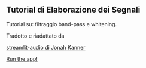 ## Tutorial di Elaborazione dei Segnali

Tutorial su: filtraggio band-pass e whitening.

Tradotto e riadattato da 

[streamlit-audio di Jonah Kanner](https://github.com/jkanner/streamlit-audio)

[Run the app!](https://share.streamlit.io/nicoborghi/streamlit-audio/main/app.py)

